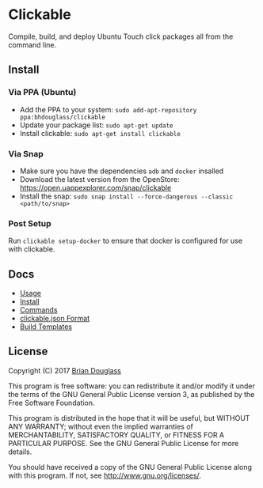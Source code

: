 # Clickable

Compile, build, and deploy Ubuntu Touch click packages all from the command line.

## Install

### Via PPA (Ubuntu)

* Add the PPA to your system: `sudo add-apt-repository ppa:bhdouglass/clickable`
* Update your package list: `sudo apt-get update`
* Install clickable: `sudo apt-get install clickable`

### Via Snap

* Make sure you have the dependencies `adb` and `docker` insalled
* Download the latest version from the OpenStore: <https://open.uappexplorer.com/snap/clickable>
* Install the snap: `sudo snap install --force-dangerous --classic <path/to/snap>`

### Post Setup

Run `clickable setup-docker` to ensure that docker is configured for use with clickable.

## Docs

- [Usage](http://clickable.bhdouglass.com/en/latest/usage.html)
- [Install](http://clickable.bhdouglass.com/en/latest/install.html)
- [Commands](http://clickable.bhdouglass.com/en/latest/commands.html)
- [clickable.json Format](http://clickable.bhdouglass.com/en/latest/clickable-json.html)
- [Build Templates](http://clickable.bhdouglass.com/en/latest/build-templates.html)

## License

Copyright (C) 2017 [Brian Douglass](http://bhdouglass.com/)

This program is free software: you can redistribute it and/or modify it under the terms of the GNU General Public License version 3, as published
by the Free Software Foundation.

This program is distributed in the hope that it will be useful, but WITHOUT ANY WARRANTY; without even the implied warranties of MERCHANTABILITY, SATISFACTORY QUALITY, or FITNESS FOR A PARTICULAR PURPOSE.  See the GNU General Public License for more details.

You should have received a copy of the GNU General Public License along with this program.  If not, see <http://www.gnu.org/licenses/>.
